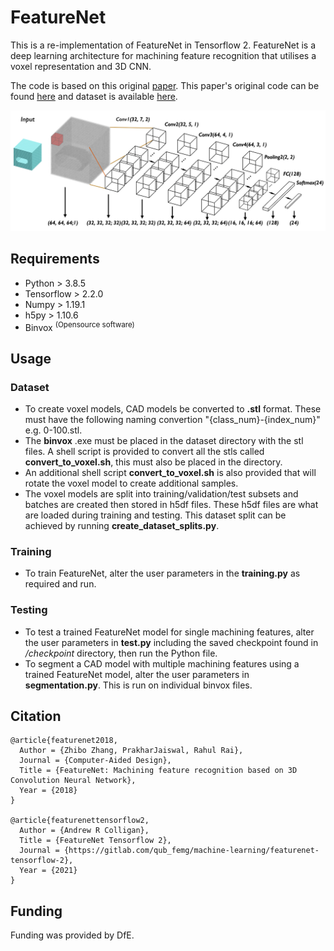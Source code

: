 # FeatureNet
This is a re-implementation of FeatureNet in Tensorflow 2. FeatureNet is a deep learning architecture for machining feature recognition that utilises a voxel representation and 3D CNN.

The code is based on this original [paper](https://www.sciencedirect.com/science/article/abs/pii/S0010448518301349). This paper's original code can be found [here](https://github.com/zibozzb/FeatureNet) and dataset is available [here](https://github.com/madlabub/Machining-feature-dataset).

![featurenet_network](imgs/featurenet.png)

## Requirements
- Python > 3.8.5
- Tensorflow > 2.2.0
- Numpy > 1.19.1
- h5py > 1.10.6
- Binvox <sup>(Opensource software)</sup>

## Usage
### Dataset
- To create voxel models, CAD models be converted to **.stl** format. These must have the following naming convertion "{class_num}-{index_num}" e.g. 0-100.stl.
- The **binvox** .exe must be placed in the dataset directory with the stl files. A shell script is provided to convert all the stls called **convert_to_voxel.sh**, this must also be placed in the directory.
- An additional shell script **convert_to_voxel.sh** is also provided that will rotate the voxel model to create additional samples.
- The voxel models are split into training/validation/test subsets and batches are created then stored in h5df files. These h5df files are what are loaded during training and testing. This dataset split can be achieved by running **create_dataset_splits.py**.

### Training
- To train FeatureNet, alter the user parameters in the **training.py** as required and run.

### Testing
- To test a trained FeatureNet model for single machining features, alter the user parameters in **test.py** including the saved checkpoint found in */checkpoint* directory, then run the Python file.
- To segment a CAD model with multiple machining features using a trained FeatureNet model, alter the user parameters in **segmentation.py**. This is run on individual binvox files.


## Citation
    @article{featurenet2018,
      Author = {Zhibo Zhang, PrakharJaiswal, Rahul Rai},
      Journal = {Computer-Aided Design},
      Title = {FeatureNet: Machining feature recognition based on 3D Convolution Neural Network},
      Year = {2018}
    }

    @article{featurenettensorflow2,
      Author = {Andrew R Colligan},
      Title = {FeatureNet Tensorflow 2},
      Journal = {https://gitlab.com/qub_femg/machine-learning/featurenet-tensorflow-2},
      Year = {2021}
    }

## Funding
Funding was provided by DfE.
